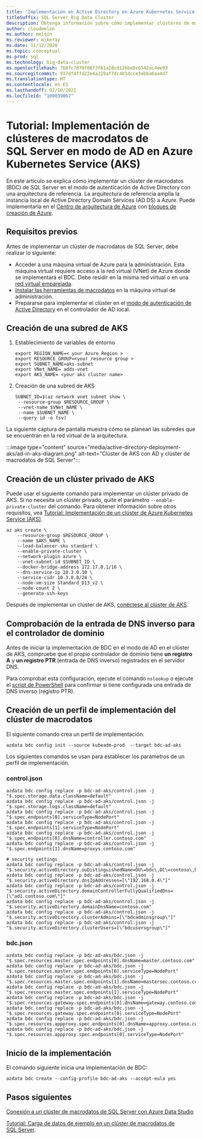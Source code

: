 ```yaml
---
title: 'Implementación en Active Directory en Azure Kubernetes Service (AKS): tutorial'
titleSuffix: SQL Server Big Data Cluster
description: Obtenga información sobre cómo implementar clústeres de macrodatos de SQL Server en modo de AD en Azure Kubernetes Service (AKS).
author: cloudmelon
ms.author: melqin
ms.reviewer: mikeray
ms.date: 11/12/2020
ms.topic: conceptual
ms.prod: sql
ms.technology: big-data-cluster
ms.openlocfilehash: 760fc7070f0673f61a28cd126be0c6542ac4ee93
ms.sourcegitcommit: 917df4ffd22e4a229af7dc481dcce3ebba0aa4d7
ms.translationtype: HT
ms.contentlocale: es-ES
ms.lasthandoff: 02/10/2021
ms.locfileid: "100039867"
---
```

# <a name="tutorial-deploy-sql-server-big-data-clusters-in-ad-mode-on-azure-kubernetes-services-aks"></a>Tutorial: Implementación de clústeres de macrodatos de SQL Server en modo de AD en Azure Kubernetes Service (AKS)

En este artículo se explica cómo implementar un clúster de macrodatos (BDC) de SQL Server en el modo de autenticación de Active Directory con una arquitectura de referencia. La arquitectura de referencia amplía la instancia local de Active Directory Domain Services (AD DS) a Azure. Puede implementarla en el [Centro de arquitectura de Azure](https://github.com/mspnp/identity-reference-architectures/tree/master/adds-extend-domain) con [bloques de creación de Azure](https://github.com/mspnp/template-building-blocks/wiki/Install-Azure-Building-Blocks).

## <a name="prerequisites"></a>Requisitos previos

Antes de implementar un clúster de macrodatos de SQL Server, debe realizar lo siguiente:

* Acceder a una máquina virtual de Azure para la administración. Esta máquina virtual requiere acceso a la red virtual (VNet) de Azure donde se implementará el BDC. Debe residir en la misma red virtual o en una [red virtual emparejada](/azure/virtual-network/virtual-network-manage-peering).
* [Instalar las herramientas de macrodatos](deploy-big-data-tools.md) en la máquina virtual de administración.
* Prepararse para implementar el clúster en el [modo de autenticación de Active Directory](active-directory-prerequisites.md) en el controlador de AD local.

## <a name="create-aks-subnet"></a>Creación de una subred de AKS

1. Establecimiento de variables de entorno

   ```console
   export REGION_NAME=< your Azure Region >
   export RESOURCE_GROUP=<your resource group >
   export SUBNET_NAME=aks-subnet
   export VNet_NAME= adds-vnet
   export AKS_NAME= <your aks cluster name>
   ```

1. Creación de una subred de AKS

   ```console
   SUBNET_ID=$(az network vnet subnet show \
    --resource-group $RESOURCE_GROUP \
    --vnet-name $VNet_NAME \
    --name $SUBNET_NAME \
    --query id -o tsv)
   ```

La siguiente captura de pantalla muestra cómo se planean las subredes que se encuentran en la red virtual de la arquitectura.

:::image type="content" source="media/active-directory-deployment-aks/ad-in-aks-diagram.png" alt-text="Clúster de AKS con AD y clúster de macrodatos de SQL Server":::

## <a name="create-an-aks-private-cluster"></a>Creación de un clúster privado de AKS

Puede usar el siguiente comando para implementar un clúster privado de AKS. Si no necesita un clúster privado, quite el parámetro `--enable-private-cluster` del comando. Para obtener información sobre otros requisitos, vea [Tutorial: Implementación de un clúster de Azure Kubernetes Service (AKS)](/azure/aks/tutorial-kubernetes-deploy-cluster).

```azurecli
az aks create \
    --resource-group $RESOURCE_GROUP \
    --name $AKS_NAME \
    --load-balancer-sku standard \
    --enable-private-cluster \
    --network-plugin azure \
    --vnet-subnet-id $SUBNET_ID \
    --docker-bridge-address 172.17.0.1/16 \
    --dns-service-ip 10.3.0.10 \
    --service-cidr 10.3.0.0/24 \
    --node-vm-size Standard_D13_v2 \
    --node-count 2 \
    --generate-ssh-keys
```

Después de implementar un clúster de AKS, [conéctese al clúster de AKS](/azure/aks/tutorial-kubernetes-deploy-cluster#connect-to-cluster-using-kubectl).

## <a name="verify-reverse-dns-entry-for-domain-controller"></a>Comprobación de la entrada de DNS inverso para el controlador de dominio

Antes de iniciar la implementación de BDC en el modo de AD en el clúster de AKS, compruebe que el propio controlador de dominio tiene **un registro A** y **un registro PTR** (entrada de DNS inverso) registrados en el servidor DNS.

Para comprobar esta configuración, ejecute el comando `nslookup` o ejecute el [script de PowerShell](troubleshoot-ad-reverse-lookup-zone.md) para confirmar si tiene configurada una entrada de DNS inverso (registro PTR).

## <a name="create-bdc-deployment-profile"></a>Creación de un perfil de implementación del clúster de macrodatos

El siguiente comando crea un perfil de implementación:

```console
azdata bdc config init --source kubeadm-prod  --target bdc-ad-aks
```

Los siguientes comandos se usan para establecer los parámetros de un perfil de implementación.

### <a name="controljson"></a>control.json

```console
azdata bdc config replace -p bdc-ad-aks/control.json -j "$.spec.storage.data.className=default"
azdata bdc config replace -p bdc-ad-aks/control.json -j "$.spec.storage.logs.className=default"
azdata bdc config replace -p bdc-ad-aks/control.json -j "$.spec.endpoints[0].serviceType=NodePort"
azdata bdc config replace -p bdc-ad-aks/control.json -j "$.spec.endpoints[1].serviceType=NodePort"
azdata bdc config replace -p bdc-ad-aks/control.json -j "$.spec.endpoints[0].dnsName=controller.contoso.com"
azdata bdc config replace -p bdc-ad-aks/control.json -j "$.spec.endpoints[1].dnsName=proxys.contoso.com"

# security settings 
azdata bdc config replace -p bdc-ad-aks/control.json -j "$.security.activeDirectory.ouDistinguishedName=OU\=bdc\,DC\=contoso\,DC\=com"
azdata bdc config replace -p bdc-ad-aks/control.json -j "$.security.activeDirectory.dnsIpAddresses=[\"192.168.0.4\"]"
azdata bdc config replace -p bdc-ad-aks/control.json -j "$.security.activeDirectory.domainControllerFullyQualifiedDns=[\"ad1.contoso.com\"]"
azdata bdc config replace -p bdc-ad-aks/control.json -j "$.security.activeDirectory.domainDnsName=contoso.com"
azdata bdc config replace -p bdc-ad-aks/control.json -j "$.security.activeDirectory.clusterAdmins=[\"bdcadminsgroup\"]"
azdata bdc config replace -p bdc-ad-aks/control.json -j "$.security.activeDirectory.clusterUsers=[\"bdcusersgroup\"]"
```

### <a name="bdcjson"></a>bdc.json

```console
azdata bdc config replace -p bdc-ad-aks/bdc.json -j "$.spec.resources.master.spec.endpoints[0].dnsName=master.contoso.com"
azdata bdc config replace -p bdc-ad-aks/bdc.json -j "$.spec.resources.master.spec.endpoints[0].serviceType=NodePort"
azdata bdc config replace -p bdc-ad-aks/bdc.json -j "$.spec.resources.master.spec.endpoints[1].dnsName=mastersec.contoso.com"
azdata bdc config replace -p bdc-ad-aks/bdc.json -j "$.spec.resources.master.spec.endpoints[1].serviceType=NodePort"
azdata bdc config replace -p bdc-ad-aks/bdc.json -j "$.spec.resources.gateway.spec.endpoints[0].dnsName=gateway.contoso.com"
azdata bdc config replace -p bdc-ad-aks/bdc.json -j "$.spec.resources.gateway.spec.endpoints[0].serviceType=NodePort"
azdata bdc config replace -p bdc-ad-aks/bdc.json -j "$.spec.resources.appproxy.spec.endpoints[0].dnsName=approxy.contoso.com"
azdata bdc config replace -p bdc-ad-aks/bdc.json -j "$.spec.resources.appproxy.spec.endpoints[0].serviceType=NodePort"
```

## <a name="initiate-deployment"></a>Inicio de la implementación

El comando siguiente inicia una implementación de BDC:

```console
azdata bdc create --config-profile bdc-ad-aks --accept-eula yes
```

## <a name="next-steps"></a>Pasos siguientes

[Conexión a un clúster de macrodatos de SQL Server con Azure Data Studio](connect-to-big-data-cluster.md)

[Tutorial: Carga de datos de ejemplo en un clúster de macrodatos de SQL Server](tutorial-load-sample-data.md).